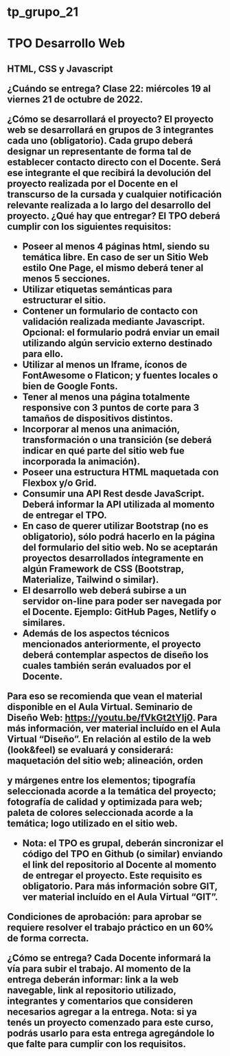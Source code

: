# tp_grupo_21

<h1>TPO Desarrollo Web</h1>
<h2>HTML, CSS y Javascript<h/2>

¿Cuándo se entrega?
Clase 22: miércoles 19 al viernes 21 de octubre de 2022.

¿Cómo se desarrollará el proyecto?
El proyecto web se desarrollará en grupos de 3 integrantes cada uno (obligatorio). Cada
grupo deberá designar un representante de forma tal de establecer contacto directo con el
Docente. Será ese integrante el que recibirá la devolución del proyecto realizada por el
Docente en el transcurso de la cursada y cualquier notificación relevante realizada a lo largo
del desarrollo del proyecto.
¿Qué hay que entregar?
El TPO deberá cumplir con los siguientes requisitos:
<ul>
  <li>Poseer al menos 4 páginas html, siendo su temática libre. En caso de ser un Sitio
    Web estilo One Page, el mismo deberá tener al menos 5 secciones.</li>
  <li>Utilizar etiquetas semánticas para estructurar el sitio.</li>
  <li>Contener un formulario de contacto con validación realizada mediante Javascript.
Opcional: el formulario podrá enviar un email utilizando algún servicio externo
destinado para ello.</li>
  <li>Utilizar al menos un Iframe, íconos de FontAwesome o Flaticon; y fuentes locales o
bien de Google Fonts.</li>
  <li>Tener al menos una página totalmente responsive con 3 puntos de corte para 3
tamaños de dispositivos distintos.</li>
  <li>Incorporar al menos una animación, transformación o una transición (se deberá
indicar en qué parte del sitio web fue incorporada la animación).</li>
  <li>Poseer una estructura HTML maquetada con Flexbox y/o Grid.</li>
  <li>Consumir una API Rest desde JavaScript. Deberá informar la API utilizada al
momento de entregar el TPO.</li>
  <li>En caso de querer utilizar Bootstrap (no es obligatorio), sólo podrá hacerlo en la
página del formulario del sitio web. No se aceptarán proyectos desarrollados
íntegramente en algún Framework de CSS (Bootstrap, Materialize, Tailwind o
similar).</li>
  <li>El desarrollo web deberá subirse a un servidor on-line para poder ser navegada por
el Docente. Ejemplo: GitHub Pages, Netlify o similares.</li>
  <li>Además de los aspectos técnicos mencionados anteriormente, el proyecto deberá
contemplar aspectos de diseño los cuales también serán evaluados por el Docente.</li>
  </ul>

Para eso se recomienda que vean el material disponible en el Aula Virtual.
Seminario de Diseño Web: https://youtu.be/fVkGt2tYIj0. Para más información, ver
material incluído en el Aula Virtual “Diseño”. En relación al estilo de la web
(look&feel) se evaluará y considerará: maquetación del sitio web; alineación, orden

y márgenes entre los elementos; tipografía seleccionada acorde a la temática del
proyecto; fotografía de calidad y optimizada para web; paleta de colores
seleccionada acorde a la temática; logo utilizado en el sitio web.
<ul>
  <li>Nota: el TPO es grupal, deberán sincronizar el código del TPO en Github (o similar)
enviando el link del repositorio al Docente al momento de entregar el proyecto. Este
requisito es obligatorio. Para más información sobre GIT, ver material incluído en el
    Aula Virtual “GIT”.</li>
</ul>

Condiciones de aprobación: para aprobar se requiere resolver el trabajo práctico en un
60% de forma correcta.

¿Cómo se entrega?
Cada Docente informará la vía para subir el trabajo. Al momento de la entrega deberán
informar: link a la web navegable, link al repositorio utilizado, integrantes y comentarios que
consideren necesarios agregar a la entrega.
Nota: si ya tenés un proyecto comenzado para este curso, podrás usarlo para esta entrega
agregándole lo que falte para cumplir con los requisitos.
